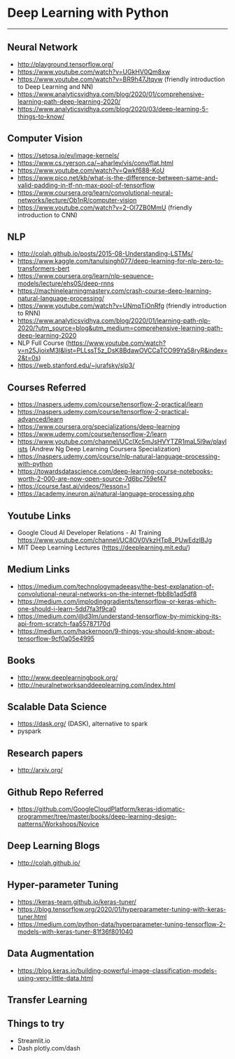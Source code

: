 # Deep Learning with Python
<!--![deeplearning](images/deeplearn.jpeg)-->

___

## Neural Network
- http://playground.tensorflow.org/
- https://www.youtube.com/watch?v=UGkHV0Qm8xw
- https://www.youtube.com/watch?v=BR9h47Jtqyw (friendly introduction to
  Deep Learning and NN)
- https://www.analyticsvidhya.com/blog/2020/01/comprehensive-learning-path-deep-learning-2020/  
- https://www.analyticsvidhya.com/blog/2020/03/deep-learning-5-things-to-know/

## Computer Vision
- https://setosa.io/ev/image-kernels/
- https://www.cs.ryerson.ca/~aharley/vis/conv/flat.html
- https://www.youtube.com/watch?v=Qwkf688-KoU
- https://www.pico.net/kb/what-is-the-difference-between-same-and-valid-padding-in-tf-nn-max-pool-of-tensorflow
- https://www.coursera.org/learn/convolutional-neural-networks/lecture/Ob1nR/computer-vision
- https://www.youtube.com/watch?v=2-Ol7ZB0MmU (friendly introduction to
  CNN)

## NLP
- http://colah.github.io/posts/2015-08-Understanding-LSTMs/
- https://www.kaggle.com/tanulsingh077/deep-learning-for-nlp-zero-to-transformers-bert
- https://www.coursera.org/learn/nlp-sequence-models/lecture/ehs0S/deep-rnns
- https://machinelearningmastery.com/crash-course-deep-learning-natural-language-processing/
- https://www.youtube.com/watch?v=UNmqTiOnRfg (friendly introduction to
  RNN)
- https://www.analyticsvidhya.com/blog/2020/01/learning-path-nlp-2020/?utm_source=blog&utm_medium=comprehensive-learning-path-deep-learning-2020  
- NLP Full Course
  (https://www.youtube.com/watch?v=n25JjoixM3I&list=PLLssT5z_DsK8BdawOVCCaTCO99Ya58ryR&index=2&t=0s)
- https://web.stanford.edu/~jurafsky/slp3/  
  


## Courses Referred
- https://naspers.udemy.com/course/tensorflow-2-practical/learn
- https://naspers.udemy.com/course/tensorflow-2-practical-advanced/learn
- https://www.coursera.org/specializations/deep-learning
- https://www.udemy.com/course/tensorflow-2/learn
- https://www.youtube.com/channel/UCcIXc5mJsHVYTZR1maL5l9w/playlists
  (Andrew Ng Deep Learning Coursera Specialization)
- https://naspers.udemy.com/course/nlp-natural-language-processing-with-python
- https://towardsdatascience.com/deep-learning-course-notebooks-worth-2-000-are-now-open-source-7d6bc759ef47
- https://course.fast.ai/videos/?lesson=1
- https://academy.ineuron.ai/natural-language-processing.php

## Youtube Links
- Google Cloud AI Developer Relations - AI Training
  https://www.youtube.com/channel/UC8OV0VkzHTp8_PUwEdzlBJg
- MIT Deep Learning Lectures (https://deeplearning.mit.edu/)

## Medium Links
- https://medium.com/technologymadeeasy/the-best-explanation-of-convolutional-neural-networks-on-the-internet-fbb8b1ad5df8
- https://medium.com/implodinggradients/tensorflow-or-keras-which-one-should-i-learn-5dd7fa3f9ca0
- https://medium.com/@d3lm/understand-tensorflow-by-mimicking-its-api-from-scratch-faa55787170d
- https://medium.com/hackernoon/9-things-you-should-know-about-tensorflow-9cf0a05e4995

## Books
- http://www.deeplearningbook.org/
- http://neuralnetworksanddeeplearning.com/index.html

## Scalable Data Science
- https://dask.org/ (DASK), alternative to spark
- pyspark

## Research papers
- http://arxiv.org/

## Github Repo Referred
- https://github.com/GoogleCloudPlatform/keras-idiomatic-programmer/tree/master/books/deep-learning-design-patterns/Workshops/Novice

## Deep Learning Blogs
- http://colah.github.io/

## Hyper-parameter Tuning
- https://keras-team.github.io/keras-tuner/
- https://blog.tensorflow.org/2020/01/hyperparameter-tuning-with-keras-tuner.html
- https://medium.com/python-data/hyperparameter-tuning-tensorflow-2-models-with-keras-tuner-81f36f801040

## Data Augmentation
- https://blog.keras.io/building-powerful-image-classification-models-using-very-little-data.html

## Transfer Learning

## Things to try
- Streamlit.io
- Dash plotly.com/dash